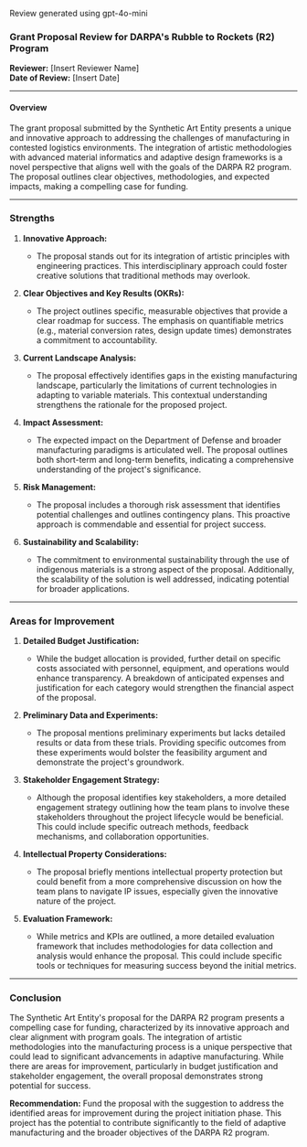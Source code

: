 Review generated using gpt-4o-mini

### Grant Proposal Review for DARPA's Rubble to Rockets (R2) Program

**Reviewer:** [Insert Reviewer Name]  
**Date of Review:** [Insert Date]

---

#### Overview

The grant proposal submitted by the Synthetic Art Entity presents a unique and innovative approach to addressing the challenges of manufacturing in contested logistics environments. The integration of artistic methodologies with advanced material informatics and adaptive design frameworks is a novel perspective that aligns well with the goals of the DARPA R2 program. The proposal outlines clear objectives, methodologies, and expected impacts, making a compelling case for funding.

---

### Strengths

1. **Innovative Approach:**
   - The proposal stands out for its integration of artistic principles with engineering practices. This interdisciplinary approach could foster creative solutions that traditional methods may overlook.

2. **Clear Objectives and Key Results (OKRs):**
   - The project outlines specific, measurable objectives that provide a clear roadmap for success. The emphasis on quantifiable metrics (e.g., material conversion rates, design update times) demonstrates a commitment to accountability.

3. **Current Landscape Analysis:**
   - The proposal effectively identifies gaps in the existing manufacturing landscape, particularly the limitations of current technologies in adapting to variable materials. This contextual understanding strengthens the rationale for the proposed project.

4. **Impact Assessment:**
   - The expected impact on the Department of Defense and broader manufacturing paradigms is articulated well. The proposal outlines both short-term and long-term benefits, indicating a comprehensive understanding of the project's significance.

5. **Risk Management:**
   - The proposal includes a thorough risk assessment that identifies potential challenges and outlines contingency plans. This proactive approach is commendable and essential for project success.

6. **Sustainability and Scalability:**
   - The commitment to environmental sustainability through the use of indigenous materials is a strong aspect of the proposal. Additionally, the scalability of the solution is well addressed, indicating potential for broader applications.

---

### Areas for Improvement

1. **Detailed Budget Justification:**
   - While the budget allocation is provided, further detail on specific costs associated with personnel, equipment, and operations would enhance transparency. A breakdown of anticipated expenses and justification for each category would strengthen the financial aspect of the proposal.

2. **Preliminary Data and Experiments:**
   - The proposal mentions preliminary experiments but lacks detailed results or data from these trials. Providing specific outcomes from these experiments would bolster the feasibility argument and demonstrate the project's groundwork.

3. **Stakeholder Engagement Strategy:**
   - Although the proposal identifies key stakeholders, a more detailed engagement strategy outlining how the team plans to involve these stakeholders throughout the project lifecycle would be beneficial. This could include specific outreach methods, feedback mechanisms, and collaboration opportunities.

4. **Intellectual Property Considerations:**
   - The proposal briefly mentions intellectual property protection but could benefit from a more comprehensive discussion on how the team plans to navigate IP issues, especially given the innovative nature of the project.

5. **Evaluation Framework:**
   - While metrics and KPIs are outlined, a more detailed evaluation framework that includes methodologies for data collection and analysis would enhance the proposal. This could include specific tools or techniques for measuring success beyond the initial metrics.

---

### Conclusion

The Synthetic Art Entity's proposal for the DARPA R2 program presents a compelling case for funding, characterized by its innovative approach and clear alignment with program goals. The integration of artistic methodologies into the manufacturing process is a unique perspective that could lead to significant advancements in adaptive manufacturing. While there are areas for improvement, particularly in budget justification and stakeholder engagement, the overall proposal demonstrates strong potential for success. 

**Recommendation:** Fund the proposal with the suggestion to address the identified areas for improvement during the project initiation phase. This project has the potential to contribute significantly to the field of adaptive manufacturing and the broader objectives of the DARPA R2 program.